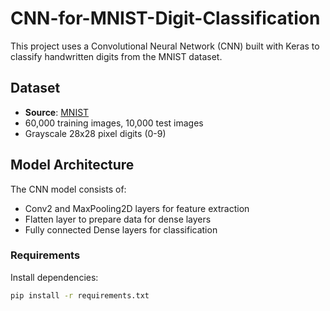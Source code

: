 # CNN-for-MNIST-Digit-Classification

This project uses a Convolutional Neural Network (CNN) built with Keras to classify handwritten digits from the MNIST dataset.

##  Dataset
- **Source**: [MNIST](http://yann.lecun.com/exdb/mnist/)
- 60,000 training images, 10,000 test images
- Grayscale 28x28 pixel digits (0-9)

##  Model Architecture
The CNN model consists of:
- Conv2  and MaxPooling2D layers for feature extraction
- Flatten layer to prepare data for dense layers
- Fully connected Dense layers for classification


### Requirements

Install dependencies:

```bash
pip install -r requirements.txt

